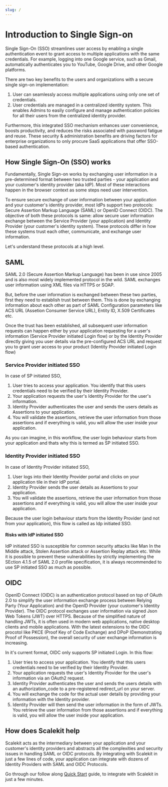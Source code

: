 ```yaml
---
slug: /
---
```

# Introduction to Single Sign-on

Single Sign-On (SSO) streamlines user access by enabling a single authentication event to grant access to multiple applications with the same credentials. For example, logging into one Google service, such as Gmail, automatically authenticates you to YouTube, Google Drive, and other Google platforms. 

There are two key benefits to the users and organizations with a secure single sign-on implementation:
1) User can seamlessly access multiple applications using only one set of credentials. 
2) User credentials are managed in a centralized identity system. This enables Admins to easily configure and manage authentication policies for all their users from the centralized identity provider. 

Furthermore, this integrated SSO mechanism enhances user convenience, boosts productivity, and reduces the risks associated with password fatigue and reuse. These security & administration benefits are driving factors for enterprise organizations to only procure SaaS applications that offer SSO-based authentication. 

## How Single Sign-On (SSO) works

Fundamentally, Single Sign-on works by exchanging user information in a pre-determined format between two trusted parties - your application and your customer's identity provider (aka IdP). Most of these interactions happen in the browser context as some steps need user intervention. 

<!-- <Single Sign-on Image>
<Application <==> Identity Provider> -->

To ensure secure exchange of user information between your application and your customer's identity provider, most IdPs support two protocols: Secure Assertion Markup Language (SAML) or OpenID Connect (OIDC). The objective of both these protocols is same: allow secure user information exchange between the Service Provider (your application) and Identity Provider (your customer's identity system). These protocols differ in how these systems trust each other, communicate, and exchange user information.

Let's understand these protocols at a high level.

## SAML

SAML 2.0 (Secure Assertion Markup Language) has been in use since 2005 and is also most widely implemented protocol in the wild. SAML exchanges user information using XML files via HTTPS or SOAP. 

But, before the user information is exchanged between these two parties, first they need to establish trust between them. This is done by exchanging information about each other as part of SAML Configuration parameters like ACS URL (Assetion Consumer Service URL), Entity ID, X.509 Certificates etc. 

Once the trust has been established, all subsequent user information requests can happen either by your application requesting for a user's information (Service Provider initiated Login flow) or by the Identity Provider directly giving you user details via the pre-configured ACS URL and request you to grant user access to your product (Identity Provider initiated Login flow) 

### Service Provider initiated SSO

In case of SP initiated SSO, 
1. User tries to access your application. You identify that this users credentials need to be verified by their Identity Provider. 
2. Your application requests the user's Identity Provider for the user's information. 
3. Identity Provider authenticates the user and sends the users details as Assertions to your application.
4. You will validate the assertions, retrieve the user information from those assertions and if everything is valid, you will allow the user inside your application.

As you can imagine, in this workflow, the user login behaviour starts from your application and thats why this is termed as SP initiated SSO.


### Identity Provider initiated SSO

In case of Identity Provider initiated SSO, 
1. User logs into their Identity Provider portal and clicks on your application tile in their IdP portal.
2. Identity Provider sends the user details as Assertions to your application.
3. You will validate the assertions, retrieve the user information from those assertions and if everything is valid, you will allow the user inside your application.

Because the user login behaviour starts from the Identity Provider (and not from your application), this flow is called as Idp initiated SSO.

#### Risks with IdP initiated SSO
IdP initiated SSO is susceptible for common security attacks like Man In the Middle attack, Stolen Assertion attack or Assertion Replay attack etc. While it is possible to prevent these vulnerabilities by strictly implementing the SEction 4.1.5 of SAML 2.0 profile specification, it is always recommended to use SP initiated SSO as much as possible.

## OIDC

OpenID Connect (OIDC) is an authentication protocol based on top of OAuth 2.0 to simplify the user information exchange process between Relying Party (Your Application) and the OpenID Provider (your customer's Identity Provider). The OIDC protocol exchanges user information via signed Json Web Tokens (JWT) over HTTPS. Because of the simplified nature of handling JWTs, it is often used in modern web applications, native desktop clients and mobile applications. With the latest extensions to the OIDC procotol like PKCE (Proof Key of Code Exchange) and DPoP (Demonstrating Proof of Possession), the overall security of user exchange information is increasing.

In it's current format, OIDC only supports SP initiated Login. In this flow: 

1. User tries to access your application. You identify that this users credentials need to be verified by their Identity Provider. 
2. Your application requests the user's Identity Provider for the user's information via an OAuth2 request.
3. Identity Provider authenticates the user and sends the users details with an authorization_code to a pre-registered redirect_url on your server.
4. You will exchange the code for the actual user details by providing your information with the Identity provider. 
5. Identity Provider will then send the user information in the form of JWTs. You retrieve the user information from those assertions and if everything is valid, you will allow the user inside your application.

## How does Scalekit help

Scalekit acts as the intermediary between your application and your customer's identity providers and abstracts all the complexities and security issues in handling SAML or OIDC protocols. By integrating with Scalekit in just a few lines of code, your application can integrate with dozens of Identity Providers with SAML and OIDC Protocols. 

Go through our follow along [Quick Start](/docs/single-sign-on/quickstart-sso.md) guide, to integrate with Scalekit in just a few minutes.
